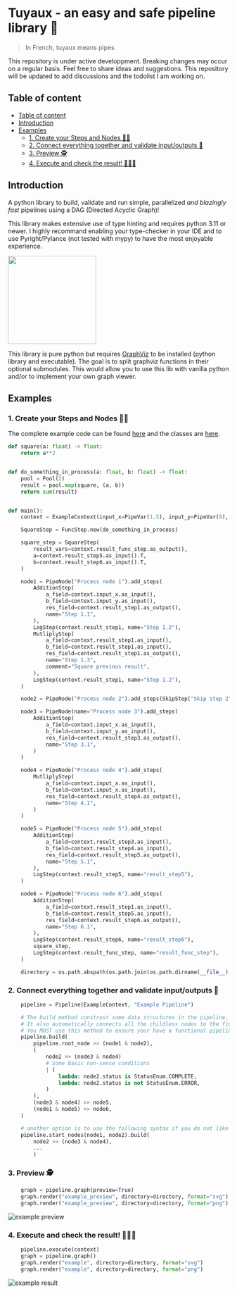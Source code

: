 # Tuyaux - an easy and safe pipeline library 🚀

> In French, tuyaux means pipes

This repository is under active developpment. Breaking changes may occur on a regular basis. Feel free to share ideas and suggestions. This repository will be updated to add discussions and the todolist I am working on.

## Table of content
- [Table of content](#table-of-content)
- [Introduction](#introduction)
- [Examples](#examples)
  - [1. Create your Steps and Nodes 🧑‍💻](#1-create-your-steps-and-nodes-)
  - [2. Connect everything together and validate input/outputs 🔗](#2-connect-everything-together-and-validate-inputoutputs-)
  - [3. Preview 🕵️](#3-preview-️)
  - [4. Execute and check the result! 🎉🎉🎉](#4-execute-and-check-the-result-)


## Introduction

A python library to build, validate and run simple, parallelized *and blazingly fast* pipelines using a DAG (Directed Acyclic Graph)!

This library makes extensive use of type hinting and requires python 3.11 or newer. I highly recommand enabling your type-checker in your IDE and to use Pyright/Pylance (not tested with mypy) to have the most enjoyable experience. 

<img src="https://media1.tenor.com/m/pqqewW40Bi8AAAAC/pacha-okay.gif" width="200" height="200"/>

This library is pure python but requires [GraphViz](https://pypi.org/project/graphviz/) to be installed (python library and executable). The goal is to split graphviz functions in their optional submodules. This would allow you to use this lib with vanilla python and/or to implement your own graph viewer. 

## Examples

### 1. Create your Steps and Nodes 🧑‍💻

The complete example code can be found [here](./examples/example.py) and the classes are [here](./examples/example_utils.py).

```python
def square(a: float) -> float:
    return a**2


def do_something_in_process(a: float, b: float) -> float:
    pool = Pool(2)
    result = pool.map(square, (a, b))
    return sum(result)


def main():
    context = ExampleContext(input_x=PipeVar(1.5), input_y=PipeVar(8), thread_count=2)

    SquareStep = FuncStep.new(do_something_in_process)

    square_step = SquareStep(
        result_vars=context.result_func_step.as_output(),
        a=context.result_step5.as_input().T,
        b=context.result_step6.as_input().T,
    )

    node1 = PipeNode("Process node 1").add_steps(
        AdditionStep(
            a_field=context.input_x.as_input(),
            b_field=context.input_y.as_input(),
            res_field=context.result_step1.as_output(),
            name="Step 1.1",
        ),
        LogStep(context.result_step1, name="Step 1.2"),
        MutliplyStep(
            a_field=context.result_step1.as_input(),
            b_field=context.result_step1.as_input(),
            res_field=context.result_step1.as_output(),
            name="Step 1.3",
            comment="Square previous result",
        ),
        LogStep(context.result_step1, name="Step 1.2"),
    )

    node2 = PipeNode("Process node 2").add_steps(SkipStep("Skip step 2"))

    node3 = PipeNode(name="Process node 3").add_steps(
        AdditionStep(
            a_field=context.input_x.as_input(),
            b_field=context.input_y.as_input(),
            res_field=context.result_step3.as_output(),
            name="Step 3.1",
        )
    )

    node4 = PipeNode("Process node 4").add_steps(
        MutliplyStep(
            a_field=context.input_x.as_input(),
            b_field=context.input_x.as_input(),
            res_field=context.result_step4.as_output(),
            name="Step 4.1",
        )
    )

    node5 = PipeNode("Process node 5").add_steps(
        AdditionStep(
            a_field=context.result_step3.as_input(),
            b_field=context.result_step4.as_input(),
            res_field=context.result_step5.as_output(),
            name="Step 5.1",
        ),
        LogStep(context.result_step5, name="result_step5"),
    )

    node6 = PipeNode("Process node 6").add_steps(
        AdditionStep(
            a_field=context.result_step1.as_input(),
            b_field=context.result_step5.as_input(),
            res_field=context.result_step6.as_output(),
            name="Step 6.1",
        ),
        LogStep(context.result_step6, name="result_step6"),
        square_step,
        LogStep(context.result_func_step, name="result_func_step"),
    )

    directory = os.path.abspath(os.path.join(os.path.dirname(__file__), "..", "data"))
```

### 2. Connect everything together and validate input/outputs 🔗

```python
    pipeline = Pipeline(ExampleContext, "Example Pipeline")

    # The build method construst some data structures in the pipeline, checks for cycles and can check for input/output usage errors (recommended).
    # It also automatically connects all the childless nodes to the final node 
    # You MUST use this method to ensure your have a functional pipeline
    pipeline.build(
        pipeline.root_node >> (node1 & node2),
        (
            node2 >> (node3 & node4)
            # Some basic non-sense conditions
            | (
                lambda: node2.status is StatusEnum.COMPLETE,
                lambda: node2.status is not StatusEnum.ERROR,
            )
        ),
        (node3 & node4) >> node5,
        (node1 & node5) >> node6,
    )

    # another option is to use the following syntax if you do not like calling the root_node
    pipeline.start_nodes(node1, node2).build(
        node2 >> (node3 & node4), 
        ...
        )
```

### 3. Preview 🕵️

```python
    graph = pipeline.graph(preview=True)
    graph.render("example_preview", directory=directory, format="svg")
    graph.render("example_preview", directory=directory, format="png")
```

![example preview](./data/example_preview.svg)

### 4. Execute and check the result! 🎉🎉🎉

```python
    pipeline.execute(context)
    graph = pipeline.graph()
    graph.render("example", directory=directory, format="svg")
    graph.render("example", directory=directory, format="png")
```

![example result](./data/example.svg)
